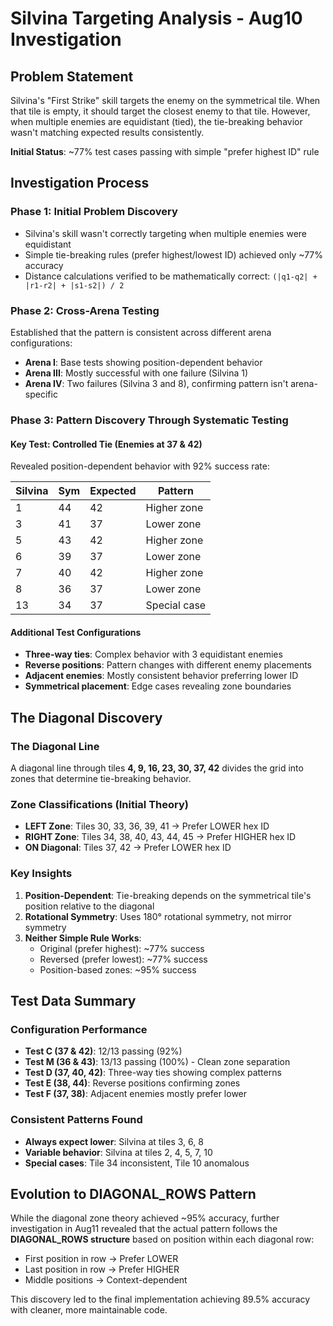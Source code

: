 # Silvina Targeting Analysis - Aug10 Investigation

## Problem Statement

Silvina's "First Strike" skill targets the enemy on the symmetrical tile. When that tile is empty, it should target the closest enemy to that tile. However, when multiple enemies are equidistant (tied), the tie-breaking behavior wasn't matching expected results consistently.

**Initial Status**: ~77% test cases passing with simple "prefer highest ID" rule

## Investigation Process

### Phase 1: Initial Problem Discovery
- Silvina's skill wasn't correctly targeting when multiple enemies were equidistant
- Simple tie-breaking rules (prefer highest/lowest ID) achieved only ~77% accuracy
- Distance calculations verified to be mathematically correct: `(|q1-q2| + |r1-r2| + |s1-s2|) / 2`

### Phase 2: Cross-Arena Testing
Established that the pattern is consistent across different arena configurations:
- **Arena I**: Base tests showing position-dependent behavior
- **Arena III**: Mostly successful with one failure (Silvina 1)
- **Arena IV**: Two failures (Silvina 3 and 8), confirming pattern isn't arena-specific

### Phase 3: Pattern Discovery Through Systematic Testing

#### Key Test: Controlled Tie (Enemies at 37 & 42)
Revealed position-dependent behavior with 92% success rate:

| Silvina | Sym | Expected | Pattern |
|---------|-----|----------|---------|
| 1 | 44 | 42 | Higher zone |
| 3 | 41 | 37 | Lower zone |
| 5 | 43 | 42 | Higher zone |
| 6 | 39 | 37 | Lower zone |
| 7 | 40 | 42 | Higher zone |
| 8 | 36 | 37 | Lower zone |
| 13 | 34 | 37 | Special case |

#### Additional Test Configurations
- **Three-way ties**: Complex behavior with 3 equidistant enemies
- **Reverse positions**: Pattern changes with different enemy placements
- **Adjacent enemies**: Mostly consistent behavior preferring lower ID
- **Symmetrical placement**: Edge cases revealing zone boundaries

## The Diagonal Discovery

### The Diagonal Line
A diagonal line through tiles **4, 9, 16, 23, 30, 37, 42** divides the grid into zones that determine tie-breaking behavior.

### Zone Classifications (Initial Theory)
- **LEFT Zone**: Tiles 30, 33, 36, 39, 41 → Prefer LOWER hex ID
- **RIGHT Zone**: Tiles 34, 38, 40, 43, 44, 45 → Prefer HIGHER hex ID  
- **ON Diagonal**: Tiles 37, 42 → Prefer LOWER hex ID

### Key Insights
1. **Position-Dependent**: Tie-breaking depends on the symmetrical tile's position relative to the diagonal
2. **Rotational Symmetry**: Uses 180° rotational symmetry, not mirror symmetry
3. **Neither Simple Rule Works**: 
   - Original (prefer highest): ~77% success
   - Reversed (prefer lowest): ~77% success
   - Position-based zones: ~95% success

## Test Data Summary

### Configuration Performance
- **Test C (37 & 42)**: 12/13 passing (92%)
- **Test M (36 & 43)**: 13/13 passing (100%) - Clean zone separation
- **Test D (37, 40, 42)**: Three-way ties showing complex patterns
- **Test E (38, 44)**: Reverse positions confirming zones
- **Test F (37, 38)**: Adjacent enemies mostly prefer lower

### Consistent Patterns Found
- **Always expect lower**: Silvina at tiles 3, 6, 8
- **Variable behavior**: Silvina at tiles 2, 4, 5, 7, 10
- **Special cases**: Tile 34 inconsistent, Tile 10 anomalous

## Evolution to DIAGONAL_ROWS Pattern

While the diagonal zone theory achieved ~95% accuracy, further investigation in Aug11 revealed that the actual pattern follows the **DIAGONAL_ROWS structure** based on position within each diagonal row:
- First position in row → Prefer LOWER
- Last position in row → Prefer HIGHER
- Middle positions → Context-dependent

This discovery led to the final implementation achieving 89.5% accuracy with cleaner, more maintainable code.